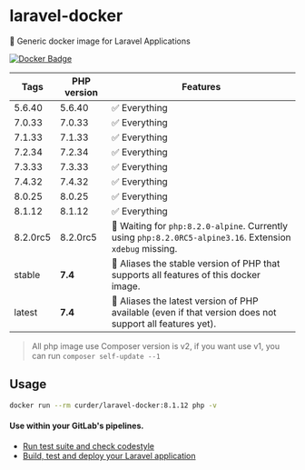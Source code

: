 # laravel-docker
🐳 Generic docker image for Laravel Applications

[![Docker Badge](https://img.shields.io/docker/pulls/curder/laravel-docker)](https://hub.docker.com/r/curder/laravel-docker/)

| Tags | PHP version | Features |
| - | - | - |
| 5.6.40 | 5.6.40 | ✅ Everything |
| 7.0.33 | 7.0.33 | ✅ Everything |
| 7.1.33 | 7.1.33 | ✅ Everything |
| 7.2.34 | 7.2.34 | ✅ Everything |
| 7.3.33 | 7.3.33 | ✅ Everything |
| 7.4.32 | 7.4.32 | ✅ Everything |
| 8.0.25 | 8.0.25 | ✅ Everything |
| 8.1.12  | 8.1.12  | ✅ Everything |
| 8.2.0rc5  | 8.2.0rc5  | 🚧 Waiting for `php:8.2.0-alpine`. Currently using `php:8.2.0RC5-alpine3.16`. Extension `xdebug` missing. |
| stable | **7.4** | 🔗 Aliases the stable version of PHP that supports all features of this docker image.  |
| latest | **7.4** | 🔗 Aliases the latest version of PHP available (even if that version does not support all features yet). |

> All php image use Composer version is v2, if you want use v1, you can run `composer self-update --1`

## Usage

```bash
docker run --rm curder/laravel-docker:8.1.12 php -v
```

#### Use within your GitLab's pipelines.
* [Run test suite and check codestyle](http://lorisleiva.com/using-gitlabs-pipeline-with-laravel/)
* [Build, test and deploy your Laravel application](http://lorisleiva.com/laravel-deployment-using-gitlab-pipelines/)

